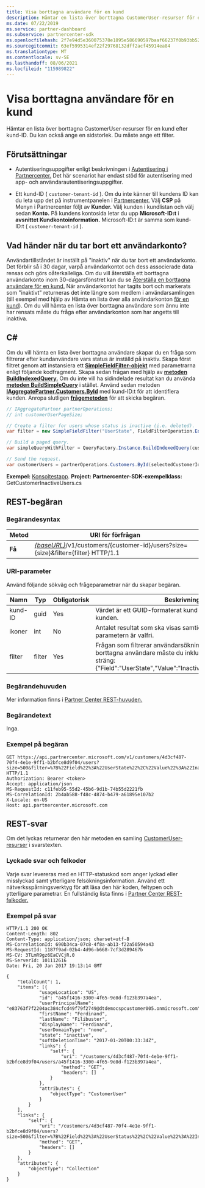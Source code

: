 ```yaml
---
title: Visa borttagna användare för en kund
description: Hämtar en lista över borttagna CustomerUser-resurser för en kund efter kund-ID. Du kan också ange en sidstorlek. Du måste ange ett filter.
ms.date: 07/22/2019
ms.service: partner-dashboard
ms.subservice: partnercenter-sdk
ms.openlocfilehash: 2f7e94d5e360075378e1895e586690597baaf66237f0b93bb526baee0c5d84ae
ms.sourcegitcommit: 63ef5995314ef22f29768132dff2acf45914ea84
ms.translationtype: MT
ms.contentlocale: sv-SE
ms.lasthandoff: 08/06/2021
ms.locfileid: "115989822"
---
```

# <a name="view-deleted-users-for-a-customer"></a>Visa borttagna användare för en kund

Hämtar en lista över borttagna CustomerUser-resurser för en kund efter kund-ID. Du kan också ange en sidstorlek. Du måste ange ett filter.

## <a name="prerequisites"></a>Förutsättningar

- Autentiseringsuppgifter enligt beskrivningen i [Autentisering i Partnercenter.](partner-center-authentication.md) Det här scenariot har endast stöd för autentisering med app- och användarautentiseringsuppgifter.

- Ett kund-ID ( `customer-tenant-id` ). Om du inte känner till kundens ID kan du leta upp det på instrumentpanelen i [Partnercenter.](https://partner.microsoft.com/dashboard) Välj **CSP** på Menyn i Partnercenter följt av **Kunder.** Välj kunden i kundlistan och välj sedan **Konto.** På kundens kontosida letar du upp **Microsoft-ID:t** i **avsnittet Kundkontoinformation.** Microsoft-ID:t är samma som kund-ID:t ( `customer-tenant-id` ).

## <a name="what-happens-when-you-delete-a-user-account"></a>Vad händer när du tar bort ett användarkonto?

Användartillståndet är inställt på "inaktiv" när du tar bort ett användarkonto. Det förblir så i 30 dagar, varpå användarkontot och dess associerade data rensas och görs oåterkalleliga. Om du vill återställa ett borttagna användarkonto inom 30-dagarsfönstret kan du se [Återställa en borttagna användare för en kund.](restore-a-user-for-a-customer.md) När användarkontot har tagits bort och markerats som "inaktivt" returneras det inte längre som medlem i användarsamlingen (till exempel med hjälp av Hämta en lista över alla användarkonton [för en kund](get-a-list-of-all-user-accounts-for-a-customer.md)). Om du vill hämta en lista över borttagna användare som ännu inte har rensats måste du fråga efter användarkonton som har angetts till inaktiva.

## <a name="c"></a>C\#

Om du vill hämta en lista över borttagna användare skapar du en fråga som filtrerar efter kundanvändare vars status är inställd på inaktiv. Skapa först filtret genom att instansiera ett [**SimpleFieldFilter-objekt**](/dotnet/api/microsoft.store.partnercenter.models.query.simplefieldfilter) med parametrarna enligt följande kodfragment. Skapa sedan frågan med hjälp av [**metoden BuildIndexedQuery.**](/dotnet/api/microsoft.store.partnercenter.models.query.queryfactory.buildindexedquery) Om du inte vill ha sidindelade resultat kan du använda [**metoden BuildSimpleQuery**](/dotnet/api/microsoft.store.partnercenter.models.query.queryfactory.buildsimplequery) i stället. Använd sedan metoden [**IAggregatePartner.Customers.ById**](/dotnet/api/microsoft.store.partnercenter.customers.icustomercollection.byid) med kund-ID:t för att identifiera kunden. Anropa slutligen [**frågemetoden**](/dotnet/api/microsoft.store.partnercenter.customerusers.icustomerusercollection.query) för att skicka begäran.

``` csharp
// IAggregatePartner partnerOperations;
// int customerUserPageSize;

// Create a filter for users whose status is inactive (i.e. deleted).
var filter = new SimpleFieldFilter("UserState", FieldFilterOperation.Equals, "Inactive");

// Build a paged query.
var simpleQueryWithFilter = QueryFactory.Instance.BuildIndexedQuery(customerUserPageSize, 0, filter);

// Send the request.
var customerUsers = partnerOperations.Customers.ById(selectedCustomerId).Users.Query(simpleQueryWithFilter);
```

**Exempel:** [Konsoltestapp](console-test-app.md). **Project:** **Partnercenter-SDK-exempelklass:** GetCustomerInactiveUsers.cs

## <a name="rest-request"></a>REST-begäran

### <a name="request-syntax"></a>Begärandesyntax

| Metod  | URI för förfrågan                                                                                                       |
|---------|-------------------------------------------------------------------------------------------------------------------|
| **Få** | [*{baseURL}*](partner-center-rest-urls.md)/v1/customers/{customer-id}/users?size={size}&filter={filter} HTTP/1.1 |

### <a name="uri-parameter"></a>URI-parameter

Använd följande sökväg och frågeparametrar när du skapar begäran.

| Namn        | Typ   | Obligatorisk | Beskrivning                                                                                                                                                                        |
|-------------|--------|----------|------------------------------------------------------------------------------------------------------------------------------------------------------------------------------------|
| kund-ID | guid   | Yes      | Värdet är ett GUID-formaterat kund-ID som identifierar kunden.                                                                                                            |
| ikoner        | int    | No       | Antalet resultat som ska visas samtidigt. Den här parametern är valfri.                                                                                                     |
| filter      | filter | Yes      | Frågan som filtrerar användarsökningen. Om du vill hämta borttagna användare måste du inkludera och koda följande sträng: {"Field":"UserState","Value":"Inactive","Operator":"equals"}. |

### <a name="request-headers"></a>Begärandehuvuden

Mer information finns i [Partner Center REST-huvuden.](headers.md)

### <a name="request-body"></a>Begärandetext

Inga.

### <a name="request-example"></a>Exempel på begäran

```http
GET https://api.partnercenter.microsoft.com/v1/customers/4d3cf487-70f4-4e1e-9ff1-b2bfce8d9f04/users?size=500&filter=%7B%22Field%22%3A%22UserState%22%2C%22Value%22%3A%22Inactive%22%2C%22Operator%22%3A%22equals%22%7D HTTP/1.1
Authorization: Bearer <token>
Accept: application/json
MS-RequestId: c11feb95-55d2-45b6-9d1b-74b55d2221fb
MS-CorrelationId: 2b4ab588-f48c-4874-b479-a61895e107b2
X-Locale: en-US
Host: api.partnercenter.microsoft.com
```

## <a name="rest-response"></a>REST-svar

Om det lyckas returnerar den här metoden en samling [CustomerUser-resurser](user-resources.md#customeruser) i svarstexten.

### <a name="response-success-and-error-codes"></a>Lyckade svar och felkoder

Varje svar levereras med en HTTP-statuskod som anger lyckad eller misslyckad samt ytterligare felsökningsinformation. Använd ett nätverksspårningsverktyg för att läsa den här koden, feltypen och ytterligare parametrar. En fullständig lista finns i [Partner Center REST-felkoder.](error-codes.md)

### <a name="response-example"></a>Exempel på svar

```http
HTTP/1.1 200 OK
Content-Length: 802
Content-Type: application/json; charset=utf-8
MS-CorrelationId: 690b34ca-07c8-4f8a-ab13-f22a50594a43
MS-RequestId: 1187f9ad-02b4-4d96-b668-7cf3d289467b
MS-CV: 3TLmR9gz6EaCVCjR.0
MS-ServerId: 101112616
Date: Fri, 20 Jan 2017 19:13:14 GMT

{
    "totalCount": 1,
    "items": [{
            "usageLocation": "US",
            "id": "a45f1416-3300-4f65-9e8d-f123b397a4ea",
            "userPrincipalName": "e83763f7f2204ac384cfcd49f79f2749@dtdemocspcustomer005.onmicrosoft.com",
            "firstName": "Ferdinand",
            "lastName": "Filibuster",
            "displayName": "Ferdinand",
            "userDomainType": "none",
            "state": "inactive",
            "softDeletionTime": "2017-01-20T00:33:34Z",
            "links": {
                "self": {
                    "uri": "/customers/4d3cf487-70f4-4e1e-9ff1-b2bfce8d9f04/users/a45f1416-3300-4f65-9e8d-f123b397a4ea",
                    "method": "GET",
                    "headers": []
                }
            },
            "attributes": {
                "objectType": "CustomerUser"
            }
        }
    ],
    "links": {
        "self": {
            "uri": "/customers/4d3cf487-70f4-4e1e-9ff1-b2bfce8d9f04/users?size=500&filter=%7B%22Field%22%3A%22UserStatus%22%2C%22Value%22%3A%22Inactive%22%2C%22Operator%22%3A%22equals%22%7D",
            "method": "GET",
            "headers": []
        }
    },
    "attributes": {
        "objectType": "Collection"
    }
}
```
